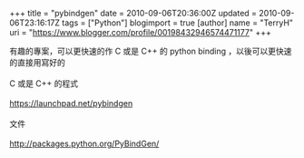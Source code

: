 +++
title = "pybindgen"
date = 2010-09-06T20:36:00Z
updated = 2010-09-06T23:16:17Z
tags = ["Python"]
blogimport = true 
[author]
	name = "TerryH"
	uri = "https://www.blogger.com/profile/00198432946574471177"
+++

有趣的專案，可以更快速的作 C 或是 C++ 的 python binding ，以後可以更快速的直接用寫好的<br /><br />C 或是 C++ 的程式<br /><br /><a href="https://launchpad.net/pybindgen">https://launchpad.net/pybindgen</a><br /><br />文件<br /><br /><a href="http://packages.python.org/PyBindGen/">http://packages.python.org/PyBindGen/</a>
